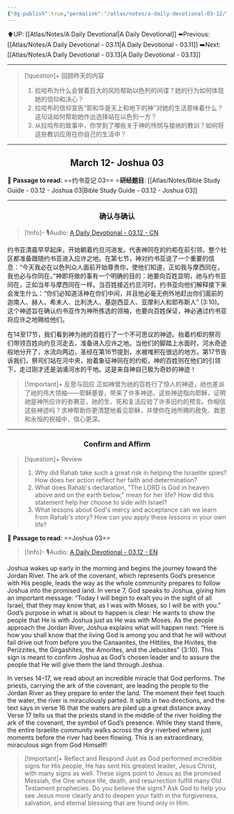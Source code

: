 ```yaml
---
{"dg-publish":true,"permalink":"/atlas/notes/a-daily-devotional-03-12/","noteIcon":""}
---
```


 ⬆️UP: [[Atlas/Notes/A Daily Devotional\|A Daily Devotional]]
⬅️Previous: [[Atlas/Notes/A Daily Devotional - 03.11\|A Daily Devotional - 03.11]]
➡️Next: [[Atlas/Notes/A Daily Devotional - 03.13\|A Daily Devotional - 03.13]]

---

> [!question]+ 回顾昨天的内容
> 1. ⁠拉哈布为什么会冒着巨大的风险帮助以色列的间谍？她的行为如何体现她的信仰和决心？
> 2. 拉哈布的信仰宣告“耶和华是天上和地下的神”对她的生活意味着什么？这句话如何帮助她作出选择站在以色列一方？
> 3. 从拉哈布的故事中，你学到了哪些关于神的怜悯与接纳的教训？如何将这些教训应用在你自己的生活中？



---
## <center>March 12- Joshua 03</center>

📖 **Passage to read**: ==约书亚记 03==
⭐**研经题目**: [[Atlas/Notes/Bible Study Guide - 03.12 - Joshua 03\|Bible Study Guide - 03.12 - Joshua 03]]

---
### <center>确认与确认</center>

> [!info]- 🎙️Audio: [A Daily Devotional - 03.12 - CN]()

约书亚清晨早早起床，开始朝着约旦河进发。代表神同在的约柜在前引领，整个社区都准备跟随约书亚进入应许之地。在第七节，神对约书亚说了一个重要的信息：“今天我必在以色列众人面前开始尊贵你，使他们知道，正如我与摩西同在，我也必与你同在。”神即将做的事有一个明确的目的：祂要向百姓显明，祂与约书亚同在，正如当年与摩西同在一样。当百姓接近约旦河时，约书亚向他们解释接下来会发生什么：“你们必知道活神在你们中间，并且他必毫无例外地赶出你们面前的迦南人、赫人、希未人、比利洗人、基迦西亚人、亚摩利人和耶布斯人” (3:10)。这个神迹旨在确认约书亚作为神所拣选的领袖，也要向百姓保证，神必通过约书亚将应许之地赐给他们。

在14至17节，我们看到神为祂的百姓行了一个不可思议的神迹。抬着约柜的祭司们带领百姓向约旦河走去，准备进入应许之地。当他们的脚踏上水面时，河水奇迹般地分开了，水流向两边，圣经在第16节提到，水被堆积在很远的地方。第17节告诉我们，祭司们站在河中央，抬着象征神同在的约柜，神的百姓则在他们的引领下，走过刚才还是汹涌河水的干地。这是来自神自己极为奇妙的神迹！

> [!important]+ 反思与回应
正如神曾为祂的百姓行了惊人的神迹，祂也差派了祂的伟大领袖——耶稣基督，带来了许多神迹。这些神迹指向耶稣，证明祂是神所应许的弥赛亚，祂的生、死和复活应验了许多旧约的预言。你相信这些神迹吗？求神帮助你更清楚地看见耶稣，并使你在祂所赐的赦免、救恩和永恒的祝福中，信心更深。



---
### <center>Confirm and Affirm</center>

> [!question]+ Review
> 1. ⁠Why did Rahab take such a great risk in helping the Israelite spies? How does her action reflect her faith and determination?
> 2. What does Rahab's declaration, "The LORD is God in heaven above and on the earth below," mean for her life? How did this statement help her choose to side with Israel?
> 3. What lessons about God's mercy and acceptance can we learn from Rahab's story? How can you apply these lessons in your own life?

📖 **Passage to read**: ==Joshua 03==

> [!info]- 🎙️Audio: [A Daily Devotional - 03.12 - EN]()  

Joshua wakes up early in the morning and begins the journey toward the Jordan River. The ark of the covenant, which represents God’s presence with His people, leads the way as the whole community prepares to follow Joshua into the promised land. In verse 7, God speaks to Joshua, giving him an important message: “Today I will begin to exalt you in the sight of all Israel, that they may know that, as I was with Moses, so I will be with you.” God’s purpose in what is about to happen is clear: He wants to show the people that He is with Joshua just as He was with Moses. As the people approach the Jordan River, Joshua explains what will happen next: “Here is how you shall know that the living God is among you and that he will without fail drive out from before you the Canaanites, the Hittites, the Hivites, the Perizzites, the Girgashites, the Amorites, and the Jebusites” (3:10). This sign is meant to confirm Joshua as God’s chosen leader and to assure the people that He will give them the land through Joshua.

In verses 14–17, we read about an incredible miracle that God performs. The priests, carrying the ark of the covenant, are leading the people to the Jordan River as they prepare to enter the land. The moment their feet touch the water, the river is miraculously parted. It splits in two directions, and the text says in verse 16 that the waters are piled up a great distance away. Verse 17 tells us that the priests stand in the middle of the river holding the ark of the covenant, the symbol of God’s presence. While they stand there, the entire Israelite community walks across the dry riverbed where just moments before the river had been flowing. This is an extraordinary, miraculous sign from God Himself!

> [!important]+ Reflect and Respond
Just as God performed incredible signs for His people, He has sent His greatest leader, Jesus Christ, with many signs as well. These signs point to Jesus as the promised Messiah, the One whose life, death, and resurrection fulfill many Old Testament prophecies. Do you believe the signs? Ask God to help you see Jesus more clearly and to deepen your faith in the forgiveness, salvation, and eternal blessing that are found only in Him.






























